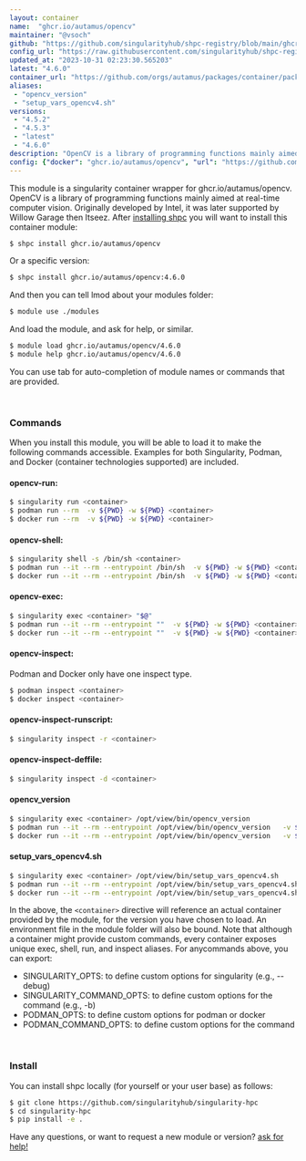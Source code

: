 ```yaml
---
layout: container
name:  "ghcr.io/autamus/opencv"
maintainer: "@vsoch"
github: "https://github.com/singularityhub/shpc-registry/blob/main/ghcr.io/autamus/opencv/container.yaml"
config_url: "https://raw.githubusercontent.com/singularityhub/shpc-registry/main/ghcr.io/autamus/opencv/container.yaml"
updated_at: "2023-10-31 02:23:30.565203"
latest: "4.6.0"
container_url: "https://github.com/orgs/autamus/packages/container/package/opencv"
aliases:
 - "opencv_version"
 - "setup_vars_opencv4.sh"
versions:
 - "4.5.2"
 - "4.5.3"
 - "latest"
 - "4.6.0"
description: "OpenCV is a library of programming functions mainly aimed at real-time computer vision. Originally developed by Intel, it was later supported by Willow Garage then Itseez."
config: {"docker": "ghcr.io/autamus/opencv", "url": "https://github.com/orgs/autamus/packages/container/package/opencv", "maintainer": "@vsoch", "description": "OpenCV is a library of programming functions mainly aimed at real-time computer vision. Originally developed by Intel, it was later supported by Willow Garage then Itseez.", "latest": {"4.6.0": "sha256:77d71914da9e8998a0b508f6264511b57f2ba96cd0a9811a9591e43826e4fcd0"}, "tags": {"4.5.2": "sha256:587521b8a8446e22d7997d972449430d86603f2cc8fb52519fe5a8224e1cd43a", "4.5.3": "sha256:5f21e07ad4a6bb1b9e1832c2498fcf308f71a8fab152b6e01eed63ae3f080389", "latest": "sha256:77d71914da9e8998a0b508f6264511b57f2ba96cd0a9811a9591e43826e4fcd0", "4.6.0": "sha256:77d71914da9e8998a0b508f6264511b57f2ba96cd0a9811a9591e43826e4fcd0"}, "aliases": {"opencv_version": "/opt/view/bin/opencv_version", "setup_vars_opencv4.sh": "/opt/view/bin/setup_vars_opencv4.sh"}}
---
```


This module is a singularity container wrapper for ghcr.io/autamus/opencv.
OpenCV is a library of programming functions mainly aimed at real-time computer vision. Originally developed by Intel, it was later supported by Willow Garage then Itseez.
After [installing shpc](#install) you will want to install this container module:


```bash
$ shpc install ghcr.io/autamus/opencv
```

Or a specific version:

```bash
$ shpc install ghcr.io/autamus/opencv:4.6.0
```

And then you can tell lmod about your modules folder:

```bash
$ module use ./modules
```

And load the module, and ask for help, or similar.

```bash
$ module load ghcr.io/autamus/opencv/4.6.0
$ module help ghcr.io/autamus/opencv/4.6.0
```

You can use tab for auto-completion of module names or commands that are provided.

<br>

### Commands

When you install this module, you will be able to load it to make the following commands accessible.
Examples for both Singularity, Podman, and Docker (container technologies supported) are included.

#### opencv-run:

```bash
$ singularity run <container>
$ podman run --rm  -v ${PWD} -w ${PWD} <container>
$ docker run --rm  -v ${PWD} -w ${PWD} <container>
```

#### opencv-shell:

```bash
$ singularity shell -s /bin/sh <container>
$ podman run --it --rm --entrypoint /bin/sh  -v ${PWD} -w ${PWD} <container>
$ docker run --it --rm --entrypoint /bin/sh  -v ${PWD} -w ${PWD} <container>
```

#### opencv-exec:

```bash
$ singularity exec <container> "$@"
$ podman run --it --rm --entrypoint ""  -v ${PWD} -w ${PWD} <container> "$@"
$ docker run --it --rm --entrypoint ""  -v ${PWD} -w ${PWD} <container> "$@"
```

#### opencv-inspect:

Podman and Docker only have one inspect type.

```bash
$ podman inspect <container>
$ docker inspect <container>
```

#### opencv-inspect-runscript:

```bash
$ singularity inspect -r <container>
```

#### opencv-inspect-deffile:

```bash
$ singularity inspect -d <container>
```


#### opencv_version

```bash
$ singularity exec <container> /opt/view/bin/opencv_version
$ podman run --it --rm --entrypoint /opt/view/bin/opencv_version   -v ${PWD} -w ${PWD} <container> -c " $@"
$ docker run --it --rm --entrypoint /opt/view/bin/opencv_version   -v ${PWD} -w ${PWD} <container> -c " $@"
```


#### setup_vars_opencv4.sh

```bash
$ singularity exec <container> /opt/view/bin/setup_vars_opencv4.sh
$ podman run --it --rm --entrypoint /opt/view/bin/setup_vars_opencv4.sh   -v ${PWD} -w ${PWD} <container> -c " $@"
$ docker run --it --rm --entrypoint /opt/view/bin/setup_vars_opencv4.sh   -v ${PWD} -w ${PWD} <container> -c " $@"
```



In the above, the `<container>` directive will reference an actual container provided
by the module, for the version you have chosen to load. An environment file in the
module folder will also be bound. Note that although a container
might provide custom commands, every container exposes unique exec, shell, run, and
inspect aliases. For anycommands above, you can export:

 - SINGULARITY_OPTS: to define custom options for singularity (e.g., --debug)
 - SINGULARITY_COMMAND_OPTS: to define custom options for the command (e.g., -b)
 - PODMAN_OPTS: to define custom options for podman or docker
 - PODMAN_COMMAND_OPTS: to define custom options for the command

<br>

### Install

You can install shpc locally (for yourself or your user base) as follows:

```bash
$ git clone https://github.com/singularityhub/singularity-hpc
$ cd singularity-hpc
$ pip install -e .
```

Have any questions, or want to request a new module or version? [ask for help!](https://github.com/singularityhub/singularity-hpc/issues)
